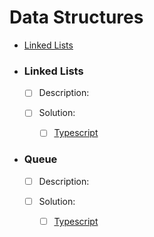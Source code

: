 # Data Structures
  - [Linked Lists](#linked-lists)

- ### Linked Lists
  - [ ] Description:

  - [ ] Solution:
    - [ ] [Typescript](LinkedList/index.ts)

- ### Queue
  - [ ] Description:

  - [ ] Solution:
    - [ ] [Typescript](Queue/index.ts)
